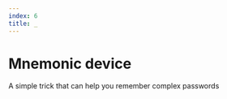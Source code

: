 ```yaml
---
index: 6
title: _
---
```

# Mnemonic device

A simple trick that can help you remember complex passwords